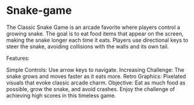 # Snake-game

The Classic Snake Game is an arcade favorite where players control a growing snake. The goal is to eat food items that appear on the screen, making the snake longer each time it eats. Players use directional keys to steer the snake, avoiding collisions with the walls and its own tail.

Features:

Simple Controls: Use arrow keys to navigate.
Increasing Challenge: The snake grows and moves faster as it eats more.
Retro Graphics: Pixelated visuals that evoke classic arcade charm.
Objective: Eat as much food as possible, grow the snake, and avoid crashes. Enjoy the challenge of achieving high scores in this timeless game.
